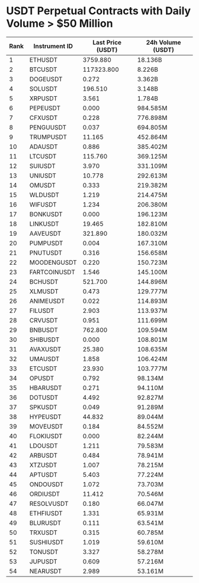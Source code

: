 # USDT Perpetual Contracts with Daily Volume > $50 Million

| Rank | Instrument ID | Last Price (USDT) | 24h Volume (USDT) |
|------|---------------|-------------------|-------------------|
| 1 | ETHUSDT | 3759.880 | 18.136B |
| 2 | BTCUSDT | 117323.800 | 8.226B |
| 3 | DOGEUSDT | 0.272 | 3.362B |
| 4 | SOLUSDT | 196.510 | 3.148B |
| 5 | XRPUSDT | 3.561 | 1.784B |
| 6 | PEPEUSDT | 0.000 | 984.585M |
| 7 | CFXUSDT | 0.228 | 776.898M |
| 8 | PENGUUSDT | 0.037 | 694.805M |
| 9 | TRUMPUSDT | 11.165 | 452.864M |
| 10 | ADAUSDT | 0.886 | 385.402M |
| 11 | LTCUSDT | 115.760 | 369.125M |
| 12 | SUIUSDT | 3.970 | 331.109M |
| 13 | UNIUSDT | 10.778 | 292.613M |
| 14 | OMUSDT | 0.333 | 219.382M |
| 15 | WLDUSDT | 1.219 | 214.475M |
| 16 | WIFUSDT | 1.234 | 206.380M |
| 17 | BONKUSDT | 0.000 | 196.123M |
| 18 | LINKUSDT | 19.465 | 182.810M |
| 19 | AAVEUSDT | 321.890 | 180.032M |
| 20 | PUMPUSDT | 0.004 | 167.310M |
| 21 | PNUTUSDT | 0.316 | 156.658M |
| 22 | MOODENGUSDT | 0.220 | 150.723M |
| 23 | FARTCOINUSDT | 1.546 | 145.100M |
| 24 | BCHUSDT | 521.700 | 144.896M |
| 25 | XLMUSDT | 0.473 | 129.777M |
| 26 | ANIMEUSDT | 0.022 | 114.893M |
| 27 | FILUSDT | 2.903 | 113.937M |
| 28 | CRVUSDT | 0.951 | 111.699M |
| 29 | BNBUSDT | 762.800 | 109.594M |
| 30 | SHIBUSDT | 0.000 | 108.801M |
| 31 | AVAXUSDT | 25.380 | 108.635M |
| 32 | UMAUSDT | 1.858 | 106.424M |
| 33 | ETCUSDT | 23.930 | 103.777M |
| 34 | OPUSDT | 0.792 | 98.134M |
| 35 | HBARUSDT | 0.271 | 94.110M |
| 36 | DOTUSDT | 4.492 | 92.827M |
| 37 | SPKUSDT | 0.049 | 91.289M |
| 38 | HYPEUSDT | 44.832 | 89.044M |
| 39 | MOVEUSDT | 0.184 | 84.552M |
| 40 | FLOKIUSDT | 0.000 | 82.244M |
| 41 | LDOUSDT | 1.211 | 79.583M |
| 42 | ARBUSDT | 0.484 | 78.941M |
| 43 | XTZUSDT | 1.007 | 78.215M |
| 44 | APTUSDT | 5.403 | 77.224M |
| 45 | ONDOUSDT | 1.072 | 73.703M |
| 46 | ORDIUSDT | 11.412 | 70.546M |
| 47 | RESOLVUSDT | 0.180 | 66.047M |
| 48 | ETHFIUSDT | 1.331 | 65.931M |
| 49 | BLURUSDT | 0.111 | 63.541M |
| 50 | TRXUSDT | 0.315 | 60.785M |
| 51 | SUSHIUSDT | 1.019 | 59.610M |
| 52 | TONUSDT | 3.327 | 58.278M |
| 53 | JUPUSDT | 0.609 | 57.216M |
| 54 | NEARUSDT | 2.989 | 53.161M |
